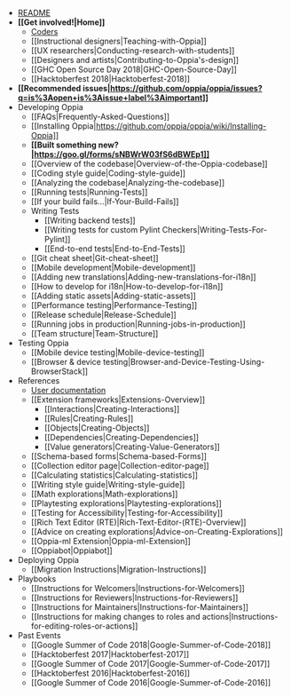   * [README](https://github.com/oppia/oppia/blob/develop/.github/README.md#oppia)
  * **[[Get involved!|Home]]**
    * [Coders](https://github.com/oppia/oppia/wiki/Contributing-code-to-Oppia#setting-things-up)
    * [[Instructional designers|Teaching-with-Oppia]]
    * [[UX researchers|Conducting-research-with-students]]
    * [[Designers and artists|Contributing-to-Oppia's-design]]
    * [[GHC Open Source Day 2018|GHC-Open-Source-Day]]
    * [[Hacktoberfest 2018|Hacktoberfest-2018]]
  * **[[Recommended issues|https://github.com/oppia/oppia/issues?q=is%3Aopen+is%3Aissue+label%3Aimportant]]**
  * Developing Oppia
    * [[FAQs|Frequently-Asked-Questions]]
    * [[Installing Oppia|https://github.com/oppia/oppia/wiki/Installing-Oppia]]
    * **[[Built something new?|https://goo.gl/forms/sNBWrW03fS6dBWEp1]]**
    * [[Overview of the codebase|Overview-of-the-Oppia-codebase]]
    * [[Coding style guide|Coding-style-guide]]
    * [[Analyzing the codebase|Analyzing-the-codebase]]
    * [[Running tests|Running-Tests]]
    * [[If your build fails...|If-Your-Build-Fails]]
    * Writing Tests
      * [[Writing backend tests]]
      * [[Writing tests for custom Pylint Checkers|Writing-Tests-For-Pylint]] 
      * [[End-to-end tests|End-to-End-Tests]]
    * [[Git cheat sheet|Git-cheat-sheet]]
    * [[Mobile development|Mobile-development]]
    * [[Adding new translations|Adding-new-translations-for-i18n]]
    * [[How to develop for i18n|How-to-develop-for-i18n]]
    * [[Adding static assets|Adding-static-assets]]
    * [[Performance testing|Performance-Testing]]
    * [[Release schedule|Release-Schedule]]
    * [[Running jobs in production|Running-jobs-in-production]]
    * [[Team structure|Team-Structure]]
  * Testing Oppia
    * [[Mobile device testing|Mobile-device-testing]]
    * [[Browser & device testing|Browser-and-Device-Testing-Using-BrowserStack]]
  * References
    * [User documentation](https://oppia.github.io/)
    * [[Extension frameworks|Extensions-Overview]]
      * [[Interactions|Creating-Interactions]]
      * [[Rules|Creating-Rules]]
      * [[Objects|Creating-Objects]]
      * [[Dependencies|Creating-Dependencies]]
      * [[Value generators|Creating-Value-Generators]]
    * [[Schema-based forms|Schema-based-Forms]]
    * [[Collection editor page|Collection-editor-page]]
    * [[Calculating statistics|Calculating-statistics]]
    * [[Writing style guide|Writing-style-guide]]
    * [[Math explorations|Math-explorations]]
    * [[Playtesting explorations|Playtesting-explorations]]
    * [[Testing for Accessibility|Testing-for-Accessibility]]
    * [[Rich Text Editor (RTE)|Rich-Text-Editor-(RTE)-Overview]]
    * [[Advice on creating explorations|Advice-on-Creating-Explorations]]
    * [[Oppia-ml Extension|Oppia-ml-Extension]]
    * [[Oppiabot|Oppiabot]]
  * Deploying Oppia
    * [[Migration Instructions|Migration-Instructions]]
  * Playbooks
    * [[Instructions for Welcomers|Instructions-for-Welcomers]]
    * [[Instructions for Reviewers|Instructions-for-Reviewers]]
    * [[Instructions for Maintainers|Instructions-for-Maintainers]]
    * [[Instructions for making changes to roles and actions|Instructions-for-editing-roles-or-actions]]
  * Past Events
    * [[Google Summer of Code 2018|Google-Summer-of-Code-2018]]
    * [[Hacktoberfest 2017|Hacktoberfest-2017]]
    * [[Google Summer of Code 2017|Google-Summer-of-Code-2017]]
    * [[Hacktoberfest 2016|Hacktoberfest-2016]]
    * [[Google Summer of Code 2016|Google-Summer-of-Code-2016]]